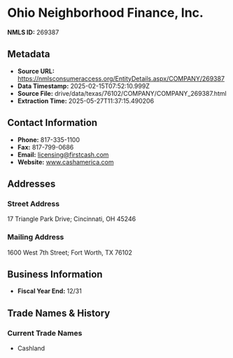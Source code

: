 # Ohio Neighborhood Finance, Inc.

**NMLS ID:** 269387

## Metadata
- **Source URL:** https://nmlsconsumeraccess.org/EntityDetails.aspx/COMPANY/269387
- **Data Timestamp:** 2025-02-15T07:52:10.999Z
- **Source File:** drive/data/texas/76102/COMPANY/COMPANY_269387.html
- **Extraction Time:** 2025-05-27T11:37:15.490206

## Contact Information
- **Phone:** 817-335-1100
- **Fax:** 817-799-0686
- **Email:** licensing@firstcash.com
- **Website:** www.cashamerica.com

## Addresses
### Street Address
17 Triangle Park Drive; Cincinnati, OH 45246

### Mailing Address
1600 West 7th Street; Fort Worth, TX 76102

## Business Information
- **Fiscal Year End:** 12/31

## Trade Names & History
### Current Trade Names
- Cashland
